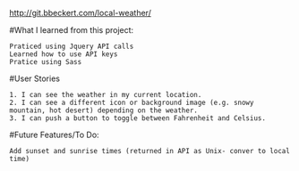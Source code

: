 http://git.bbeckert.com/local-weather/

#What I learned from this project:
 ```
Praticed using Jquery API calls
Learned how to use API keys 
Pratice using Sass

```
#User Stories
```
1. I can see the weather in my current location.
2. I can see a different icon or background image (e.g. snowy mountain, hot desert) depending on the weather.
3. I can push a button to toggle between Fahrenheit and Celsius.

```

#Future Features/To Do: 
  ```
  Add sunset and sunrise times (returned in API as Unix- conver to local time)

  ```
